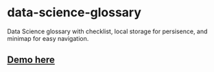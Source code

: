 # data-science-glossary
Data Science glossary with checklist, local storage for persisence, and minimap for easy navigation.

## [Demo here](https://jordanblakey.github.io/data-science-glossary/)
